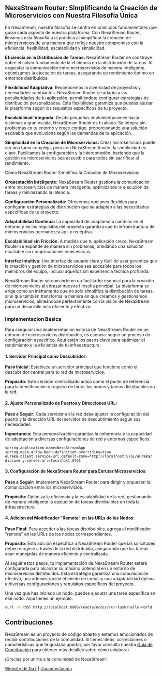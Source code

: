 
## **NexaStream Router: Simplificando la Creación de Microservicios con Nuestra Filosofía Única**

En NexaStream, nuestra filosofía se centra en principios fundamentales que guían cada aspecto de nuestra plataforma. Con NexaStream Router, llevamos esta filosofía a la práctica al simplificar la creación de microservicios de una manera que refleje nuestro compromiso con la eficiencia, flexibilidad, escalabilidad y simplicidad.

**Eficiencia en la Distribución de Tareas:**
NexaStream Router se construye sobre el sólido fundamento de la eficiencia en la distribución de tareas. Al orquestar la comunicación entre microservicios de manera inteligente, optimizamos la ejecución de tareas, asegurando un rendimiento óptimo en entornos distribuidos.

**Flexibilidad Adaptativa:**
Reconocemos la diversidad de proyectos y necesidades cambiantes. NexaStream Router se adapta a las peculiaridades de tu aplicación, permitiéndote configurar estrategias de distribución personalizadas. Esta flexibilidad garantiza que puedas ajustar la plataforma según los requisitos específicos de tu proyecto.

**Escalabilidad Integrada:**
Desde pequeñas implementaciones hasta sistemas a gran escala, NexaStream Router es tu aliado. Se integra sin problemas en tu entorno y crece contigo, proporcionando una solución escalable que evoluciona según las demandas de tu aplicación.

**Simplicidad en la Creación de Microservicios:**
Crear microservicios puede ser una tarea compleja, pero con NexaStream Router, la simplicidad es clave. Facilitamos la configuración y la interconexión, haciendo que la gestión de microservicios sea accesible para todos sin sacrificar el rendimiento.

Cómo NexaStream Router Simplifica la Creación de Microservicios:

**Orquestación Inteligente:**
NexaStream Router gestiona la comunicación entre microservicios de manera inteligente, optimizando la ejecución de tareas y minimizando la latencia.

**Configuración Personalizada:**
Ofrecemos opciones flexibles para configurar estrategias de distribución que se adapten a las necesidades específicas de tu proyecto.

**Adaptabilidad Continua:**
La capacidad de adaptarse a cambios en el entorno y en los requisitos del proyecto garantiza que tu infraestructura de microservicios permanezca ágil y receptiva.

**Escalabilidad sin Fricción:**
A medida que tu aplicación crece, NexaStream Router se expande de manera sin problemas, brindando una solución escalable sin complicaciones innecesarias.

**Interfaz Intuitiva:**
Una interfaz de usuario clara y fácil de usar garantiza que la creación y gestión de microservicios sea accesible para todos los miembros del equipo, incluso aquellos sin experiencia técnica profunda.

NexaStream Router se convierte en un facilitador esencial para la creación de microservicios al abrazar nuestra filosofía principal. La plataforma se erige como un instrumento que no solo simplifica la distribución de tareas, sino que también transforma la manera en que creamos y gestionamos microservicios, alineándose perfectamente con la visión de NexaStream para un desarrollo más eficiente y efectivo.

### Implementacion Basica

Para asegurar una implementación exitosa de NexaStream Router en un entorno de microservicios distribuidos, es esencial seguir un proceso de configuración específico. Aquí están los pasos clave para optimizar el rendimiento y la eficiencia de tu infraestructura:

#### 1. Servidor Principal como Descubridor:

**Paso Inicial:** Establece un servidor principal que funcione como el descubridor central para tu red de microservicios.

**Propósito:** Este servidor centralizado actúa como el punto de referencia para la identificación y registro de todos los nodos y tareas distribuibles en la red.

#### 2. Ajuste Personalizado de Puertos y Direcciones URL:

**Paso a Seguir:** Cada servidor en la red debe ajustar la configuración del puerto y la dirección URL del servidor de descubrimiento según sus necesidades.

**Importancia:** Esta personalización garantiza la coherencia y la capacidad de adaptación a diversas configuraciones de red y entornos específicos.

```properties
spring.application.name=NexaStreamApp
spring.main.allow-bean-definition-overriding=true
eureka.client.service-url.default-zone=http://localhost:8761/eureka/
discovery.server.url=localhost:8761
```

#### 3. Configuración de NexaStream Router para Enrutar Microservicios:

**Paso a Seguir:** Implementa NexaStream Router para dirigir y orquestar la comunicación entre los microservicios.

**Propósito:** Optimiza la eficiencia y la escalabilidad de la red, gestionando de manera inteligente la ejecución de tareas distribuibles en toda la infraestructura.

#### 4. Adición del Modificador "Remote" en las URLs de los Nodos:

**Paso Final:** Para acceder a las tareas distribuibles, agrega el modificador "remote" en las URLs de los nodos correspondientes.

**Propósito:** Esta adición especifica a NexaStream Router que las solicitudes deben dirigirse a través de la red distribuida, asegurando que las tareas sean manejadas de manera eficiente y centralizada.

Al seguir estos pasos, tu implementación de NexaStream Router estará configurada para alcanzar su máximo potencial en un entorno de microservicios distribuidos. Esta estrategia garantiza una comunicación efectiva, una administración eficiente de tareas y una adaptabilidad óptima a diversas configuraciones y requisitos específicos del proyecto.

Una vez que has iniciado un nodo, puedes ejecutar una tarea específica en ese nodo. Aquí tienes un ejemplo:
```bash
curl -X POST http://localhost:8080/remote/nodes/run-task/hello-world
```

## Contribuciones

NexaStream es un proyecto de código abierto y estamos emocionados de recibir contribuciones de la comunidad. Si tienes ideas, correcciones o características que te gustaría aportar, por favor consulta nuestra [Guía de Contribución](CONTRIBUTION.md) para obtener más detalles sobre cómo colaborar.

¡Gracias por unirte a la comunidad de NexaStream!

[Website de NaT](https://www.nattechnologiesagency.com/) | [Documentación](WIKI.md)